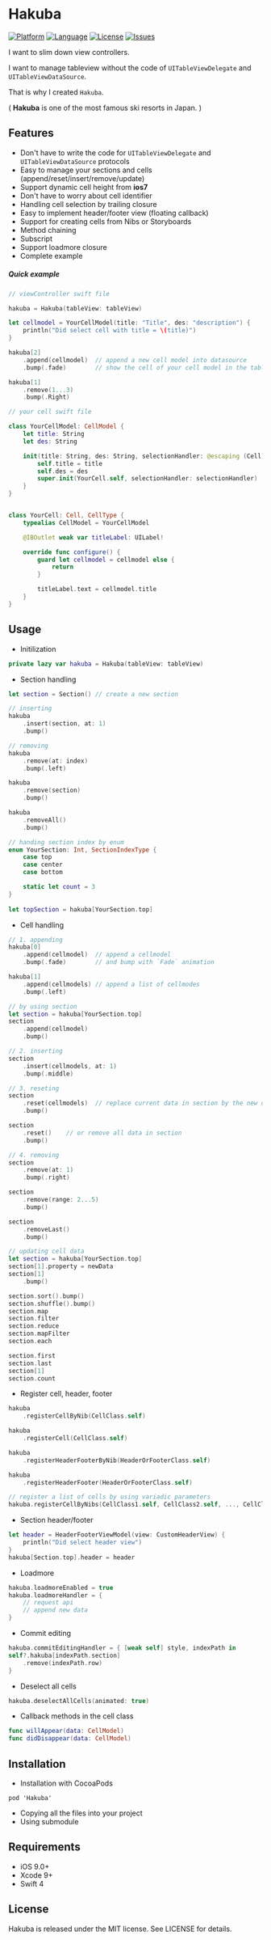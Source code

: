 Hakuba
===========

[![Platform](http://img.shields.io/badge/platform-ios-blue.svg?style=flat
)](https://developer.apple.com/iphone/index.action)
[![Language](http://img.shields.io/badge/language-swift-brightgreen.svg?style=flat
)](https://developer.apple.com/swift)
[![License](http://img.shields.io/badge/license-MIT-lightgrey.svg?style=flat
)](http://mit-license.org)
[![Issues](https://img.shields.io/github/issues/nghialv/Hakuba.svg?style=flat
)](https://github.com/nghialv/Hakuba/issues?state=open)

I want to slim down  view controllers.

I want to manage tableview without the code of `UITableViewDelegate` and `UITableViewDataSource`.

That is why I created `Hakuba`.

( **Hakuba** is one of the most famous ski resorts in Japan. )

Features
-----
* Don't have to write the code for `UITableViewDelegate` and `UITableViewDataSource` protocols
* Easy to manage your sections and cells (append/reset/insert/remove/update)
* Support dynamic cell height from **ios7**
* Don't have to worry about cell identifier
* Handling cell selection by trailing closure
* Easy to implement header/footer view (floating callback)
* Support for creating cells from Nibs or Storyboards
* Method chaining
* Subscript
* Support loadmore closure
* Complete example

##### Quick example

``` swift
// viewController swift file

hakuba = Hakuba(tableView: tableView)

let cellmodel = YourCellModel(title: "Title", des: "description") {
	println("Did select cell with title = \(title)")
}

hakuba[2]
	.append(cellmodel)	// append a new cell model into datasource
	.bump(.fade)		// show the cell of your cell model in the table view

hakuba[1]
	.remove(1...3)
	.bump(.Right)
```

``` swift
// your cell swift file

class YourCellModel: CellModel {
	let title: String
	let des: String

	init(title: String, des: String, selectionHandler: @escaping (Cell) -> Void) {
		self.title = title
		self.des = des
		super.init(YourCell.self, selectionHandler: selectionHandler)
	}
}


class YourCell: Cell, CellType {
	typealias CellModel = YourCellModel

	@IBOutlet weak var titleLabel: UILabel!

	override func configure() {
		guard let cellmodel = cellmodel else {
			return
		}

		titleLabel.text = cellmodel.title
  	}
}
```

Usage
-----

* Initilization

``` swift
private lazy var hakuba = Hakuba(tableView: tableView)   
```

* Section handling

``` swift
let section = Section() // create a new section

// inserting
hakuba
	.insert(section, at: 1)
	.bump()

// removing
hakuba
	.remove(at: index)
	.bump(.left)

hakuba
	.remove(section)
	.bump()

hakuba
	.removeAll()
	.bump()

// handing section index by enum
enum YourSection: Int, SectionIndexType {
	case top
	case center
	case bottom

	static let count = 3
}
	
let topSection = hakuba[YourSection.top]
```

* Cell handling

``` swift
// 1. appending
hakuba[0]
	.append(cellmodel)	// append a cellmodel
	.bump(.fade)		// and bump with `Fade` animation

hakuba[1]
	.append(cellmodels)	// append a list of cellmodes
	.bump(.left)					

// by using section
let section = hakuba[YourSection.top]
section
	.append(cellmodel)
	.bump()

// 2. inserting
section
	.insert(cellmodels, at: 1)
	.bump(.middle)

// 3. reseting
section
	.reset(cellmodels)	// replace current data in section by the new data
	.bump()

section
	.reset()	// or remove all data in section
	.bump()

// 4. removing
section
	.remove(at: 1)
	.bump(.right)

section
	.remove(range: 2...5)
	.bump()

section
	.removeLast()
	.bump()
```

``` swift
// updating cell data
let section = hakuba[YourSection.top]
section[1].property = newData
section[1]
	.bump()		
```

``` swift
section.sort().bump()
section.shuffle().bump()
section.map
section.filter
section.reduce
section.mapFilter
section.each

section.first
section.last
section[1]
section.count
```

* Register cell, header, footer

``` swift
hakuba
	.registerCellByNib(CellClass.self)

hakuba
	.registerCell(CellClass.self)

hakuba
	.registerHeaderFooterByNib(HeaderOrFooterClass.self)

hakuba
	.registerHeaderFooter(HeaderOrFooterClass.self)

// register a list of cells by using variadic parameters
hakuba.registerCellByNibs(CellClass1.self, CellClass2.self, ..., CellClassN.self)
```

* Section header/footer

``` swift
let header = HeaderFooterViewModel(view: CustomHeaderView) {
	println("Did select header view")
}
hakuba[Section.top].header = header
```

* Loadmore

``` swift
hakuba.loadmoreEnabled = true
hakuba.loadmoreHandler = {
	// request api
	// append new data
}
```

* Commit editing

``` swift
hakuba.commitEditingHandler = { [weak self] style, indexPath in
self?.hakuba[indexPath.section]
	.remove(indexPath.row)
}
```

* Deselect all cells

``` swift
hakuba.deselectAllCells(animated: true)
```


* Callback methods in the cell class

``` swift
func willAppear(data: CellModel)
func didDisappear(data: CellModel)
```


Installation
-----
* Installation with CocoaPods

```
pod 'Hakuba'
```

* Copying all the files into your project
* Using submodule

Requirements
-----
- iOS 9.0+
- Xcode 9+
- Swift 4

License
-----

Hakuba is released under the MIT license. See LICENSE for details.
